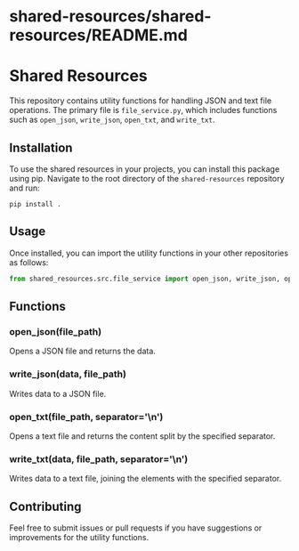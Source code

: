 # shared-resources/shared-resources/README.md

# Shared Resources

This repository contains utility functions for handling JSON and text file operations. The primary file is `file_service.py`, which includes functions such as `open_json`, `write_json`, `open_txt`, and `write_txt`.

## Installation

To use the shared resources in your projects, you can install this package using pip. Navigate to the root directory of the `shared-resources` repository and run:

```
pip install .
```

## Usage

Once installed, you can import the utility functions in your other repositories as follows:

```python
from shared_resources.src.file_service import open_json, write_json, open_txt, write_txt
```

## Functions

### open_json(file_path)

Opens a JSON file and returns the data.

### write_json(data, file_path)

Writes data to a JSON file.

### open_txt(file_path, separator='\n')

Opens a text file and returns the content split by the specified separator.

### write_txt(data, file_path, separator='\n')

Writes data to a text file, joining the elements with the specified separator.

## Contributing

Feel free to submit issues or pull requests if you have suggestions or improvements for the utility functions.